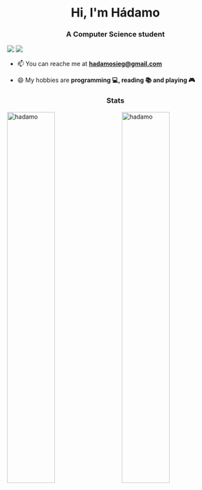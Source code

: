 <h1 align="center">Hi, I'm Hádamo</h1>
<h3 align="center">A Computer Science student</h3>


<a href="https://www.linkedin.com/in/hadamo/"><img src="https://img.shields.io/badge/LinkedIn-informational?logo=linkedin"/></a>
<a href="mailto:hadamosieg@gmail.com" target="_blank"><img src="http://img.shields.io/badge/Gmail-informational?color=darkred&logo=gmail&logoColor=white"/></a>
</p>


- 📫 You can reache me at **hadamosieg@gmail.com**

- :smile: My hobbies are **programming :computer:, reading :books: and playing :video_game:**

<h3 align="center">Stats</h3>

<p width="100%">
<img width="47%" align="left" src="https://github-readme-stats.vercel.app/api/top-langs/?username=hadamo&layout=compact&hide=html" alt="hadamo" />
<img width="47%" align="right" src="https://github-readme-stats.vercel.app/api?username=hadamo&show_icons=true" alt="hadamo" />
</p>
